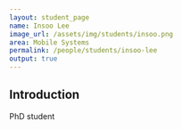 ```yaml
---
layout: student_page
name: Insoo Lee
image_url: /assets/img/students/insoo.png
area: Mobile Systems
permalink: /people/students/insoo-lee
output: true
---
```


## Introduction

PhD student
